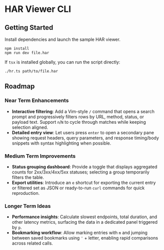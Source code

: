 # HAR Viewer CLI

## Getting Started

Install dependencies and launch the sample HAR viewer.

```
npm install
npm run dev file.har
```

If `tsx` is installed globally, you can run the script directly:

```
./hr.ts path/to/file.har
```

## Roadmap

### Near Term Enhancements

- **Interactive filtering**: Add a Vim-style `/` command that opens a search prompt and progressively filters rows by URL, method, status, or payload text. Support `n`/`N` to cycle through matches while keeping selection aligned.
- **Detailed entry view**: Let users press `enter` to open a secondary pane showing request headers, query parameters, and response timing/body snippets with syntax highlighting when possible.

### Medium Term Improvements

- **Status grouping dashboard**: Provide a toggle that displays aggregated counts for 2xx/3xx/4xx/5xx statuses; selecting a group temporarily filters the table.
- **Export utilities**: Introduce an `e` shortcut for exporting the current entry or filtered set as JSON or ready-to-run `curl` commands for quick reproduction.

### Longer Term Ideas

- **Performance insights**: Calculate slowest endpoints, total duration, and other latency metrics, surfacing the data in a dedicated panel triggered by `p`.
- **Bookmarking workflow**: Allow marking entries with `m` and jumping between saved bookmarks using `'` + letter, enabling rapid comparisons across related calls.
